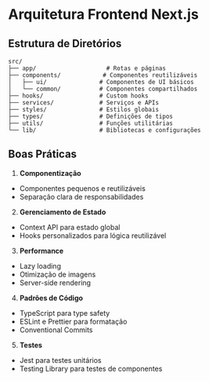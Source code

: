# Arquitetura Frontend Next.js

## Estrutura de Diretórios

```
src/
├── app/                    # Rotas e páginas
├── components/            # Componentes reutilizáveis
│   ├── ui/               # Componentes de UI básicos
│   └── common/           # Componentes compartilhados
├── hooks/                # Custom hooks
├── services/             # Serviços e APIs
├── styles/               # Estilos globais
├── types/                # Definições de tipos
├── utils/                # Funções utilitárias
└── lib/                  # Bibliotecas e configurações

```

## Boas Práticas

1. **Componentização**
  - Componentes pequenos e reutilizáveis
  - Separação clara de responsabilidades

2. **Gerenciamento de Estado**
  - Context API para estado global
  - Hooks personalizados para lógica reutilizável

3. **Performance**
  - Lazy loading
  - Otimização de imagens
  - Server-side rendering

4. **Padrões de Código**
  - TypeScript para type safety
  - ESLint e Prettier para formatação
  - Conventional Commits

5. **Testes**
  - Jest para testes unitários
  - Testing Library para testes de componentes